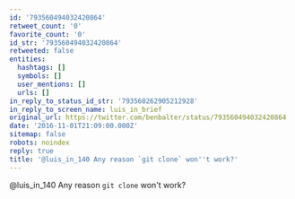 ```yaml
---
id: '793560494032420864'
retweet_count: '0'
favorite_count: '0'
id_str: '793560494032420864'
retweeted: false
entities:
  hashtags: []
  symbols: []
  user_mentions: []
  urls: []
in_reply_to_status_id_str: '793560262905212928'
in_reply_to_screen_name: luis_in_brief
original_url: https://twitter.com/benbalter/status/793560494032420864
date: '2016-11-01T21:09:00.000Z'
sitemap: false
robots: noindex
reply: true
title: '@luis_in_140 Any reason `git clone` won''t work?'
---
```


@luis_in_140 Any reason `git clone` won't work?